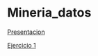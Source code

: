 # Mineria_datos
[Presentacion](https://github.com/ManuelR37/MineriaDatos/blob/master/Mineria_de_datos_003/Presentacion_VisualizacionDeDatos_7.pdf)

[Ejercicio 1](https://github.com/ManuelR37/MineriaDatos/blob/master/Mineria_de_datos_003/Ejercicio1.pdf)
